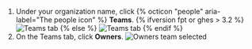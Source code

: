 1. Under your organization name, click {% octicon "people" aria-label="The people icon" %} **Teams**.
   {% ifversion fpt or ghes > 3.2 %}
   ![Teams tab](/assets/images/help/organizations/organization-teams-tab-with-overview.png)
   {% else %}
   ![Teams tab](/assets/images/help/organizations/organization-teams-tab.png)
   {% endif %}
1. On the Teams tab, click **Owners**.
   ![Owners team selected](/assets/images/help/teams/owners-team.png)

